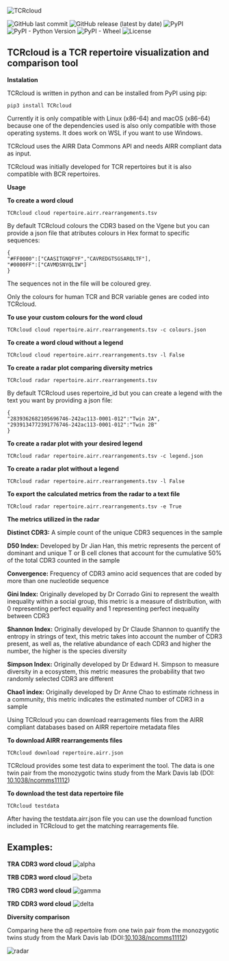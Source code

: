![TCRcloud](https://github.com/eriicdesousa/TCRcloud/raw/main/images/TCRcloud.png)

![GitHub last commit](https://img.shields.io/github/last-commit/eriicdesousa/TCRcloud)
![GitHub release (latest by date)](https://img.shields.io/github/v/release/eriicdesousa/TCRcloud)
![PyPI](https://img.shields.io/pypi/v/TCRcloud)
![PyPI - Python Version](https://img.shields.io/pypi/pyversions/TCRcloud)
![PyPI - Wheel](https://img.shields.io/pypi/wheel/TCRcloud)
![License](https://img.shields.io/github/license/eriicdesousa/TCRcloud)

## TCRcloud is a TCR repertoire visualization and comparison tool

**Instalation**

TCRcloud is written in python and can be installed from PyPI using pip:

    pip3 install TCRcloud

Currently it is only compatible with Linux (x86-64) and macOS (x86-64) because one of the dependencies used is also only compatible with those operating systems. It does work on WSL if you want to use Windows.

TCRcloud uses the AIRR Data Commons API and needs AIRR compliant data as input.

TCRcloud was initially developed for TCR repertoires but it is also compatible with BCR repertoires.

**Usage**

**To create a word cloud**

    TCRcloud cloud repertoire.airr.rearrangements.tsv

By default TCRcloud colours the CDR3 based on the Vgene but you can provide a json file that atributes colours in Hex format to specific sequences:

    {
    "#FF0000":["CAASITGNQFYF","CAVREDGTSGSARQLTF"],
    "#0000FF":["CAVMDSNYQLIW"]
    }

The sequences not in the file will be coloured grey.

Only the colours for human TCR and BCR variable genes are coded into TCRcloud.

**To use your custom colours for the word cloud**

    TCRcloud cloud repertoire.airr.rearrangements.tsv -c colours.json

**To create a word cloud without a legend**

    TCRcloud cloud repertoire.airr.rearrangements.tsv -l False

**To create a radar plot comparing diversity metrics**

    TCRcloud radar repertoire.airr.rearrangements.tsv

By default TCRcloud uses repertoire_id but you can create a legend with the text you want by providing a json file:

    {
    "2839362682105696746-242ac113-0001-012":"Twin 2A",
    "2939134772391776746-242ac113-0001-012":"Twin 2B"
    }  

**To create a radar plot with your desired legend**

	TCRcloud radar repertoire.airr.rearrangements.tsv -c legend.json

**To create a radar plot without a legend**
    
    TCRcloud radar repertoire.airr.rearrangements.tsv -l False

**To export the calculated metrics from the radar to a text file**

    TCRcloud radar repertoire.airr.rearrangements.tsv -e True

**The metrics utilized in the radar**

**Distinct CDR3:** A simple count of the unique CDR3 sequences in the sample

**D50 Index:** Developed by Dr Jian Han, this metric represents the percent of dominant and unique T or B cell clones that account for the cumulative 50% of the total CDR3 counted in the sample

**Convergence:** Frequency of CDR3 amino acid sequences that are coded by more than one nucleotide sequence  

**Gini Index:** Originally developed by Dr Corrado Gini to represent the wealth inequality within a social group, this metric is a measure of distribution, with 0 representing perfect equality and 1 representing perfect inequality between CDR3

**Shannon Index:** Originally developed by Dr Claude Shannon to quantify the entropy in strings of text, this metric takes into account the number of CDR3 present, as well as, the relative abundance of each CDR3 and higher the number, the higher is the species diversity

**Simpson Index:** Originally developed by Dr Edward H. Simpson to measure diversity in a ecosystem, this metric measures the probability that two randomly selected CDR3 are different

**Chao1 index:** Originally developed by Dr Anne Chao to estimate richness in a community, this metric indicates the estimated number of CDR3 in a sample 

Using TCRcloud you can download rearragements files from the AIRR compliant databases based on AIRR repertoire metadata files

**To download AIRR rearrangements files**

    TCRcloud download repertoire.airr.json

TCRcloud provides some test data to experiment the tool. The data is one twin pair from the monozygotic twins study from the Mark Davis lab (DOI:[ 10.1038/ncomms11112](https://doi.org/10.1038/ncomms11112))

**To download the test data repertoire file**

    TCRcloud testdata

After having the testdata.airr.json file you can use the download function included in TCRcloud to get the matching rearragements file.

## Examples:

**TRA CDR3 word cloud**
![alpha](https://github.com/eriicdesousa/TCRcloud/raw/main/images/alpha.png)

**TRB CDR3 word cloud**
![beta](https://github.com/eriicdesousa/TCRcloud/raw/main/images/beta.png)

**TRG CDR3 word cloud**
![gamma](https://github.com/eriicdesousa/TCRcloud/raw/main/images/gamma.png) 

**TRD CDR3 word cloud**
![delta](https://github.com/eriicdesousa/TCRcloud/raw/main/images/delta.png) 

**Diversity comparison**

Comparing here the αβ repertoire from one twin pair from the monozygotic twins study from the Mark Davis lab (DOI:[10.1038/ncomms11112](https://doi.org/10.1038/ncomms11112))

![radar](https://github.com/eriicdesousa/TCRcloud/raw/main/images/radar.png)
